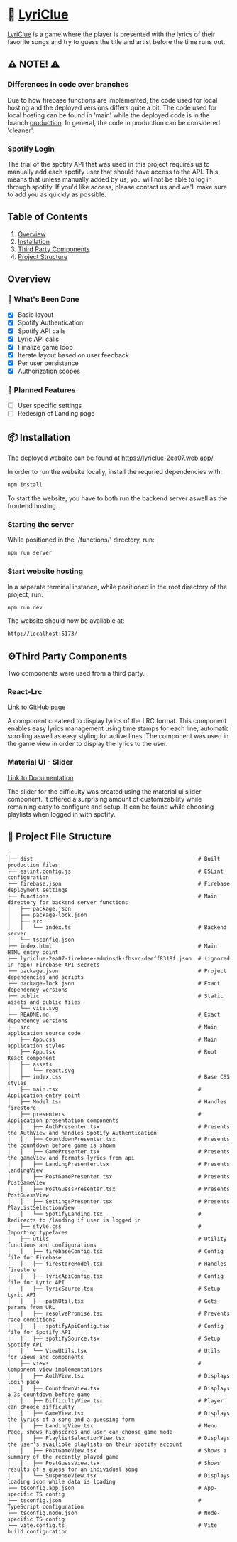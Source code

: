 # 🎵 [LyriClue](https://lyriclue-2ea07.web.app/)

[LyriClue](https://lyriclue-2ea07.web.app/) is a game where the player is presented with the lyrics of their favorite songs and try to guess the title and artist before the time runs out.

## ⚠️ NOTE! ⚠️

### Differences in code over branches

Due to how firebase functions are implemented, the code used for local hosting and the deployed versions differs quite a bit. The code used for local hosting can be found in 'main' while the deployed code is in the branch [production](https://github.com/LyriClue/LyriClue/tree/production). In general, the code in production can be considered 'cleaner'.

### Spotify Login

The trial of the spotify API that was used in this project requires us to manually add each spotify user that should have access to the API. This means that unless manually added by us, you will not be able to log in through spotify. If you'd like access, please contact us and we'll make sure to add you as quickly as possible.

## Table of Contents

1. [Overview](#overview)
2. [Installation](#📦-installation)
3. [Third Party Components](#third-party)
4. [Project Structure](#project-structure)

## Overview

### 🚀 What's Been Done

- [x] Basic layout
- [x] Spotify Authentication
- [x] Spotify API calls
- [x] Lyric API calls
- [x] Finalize game loop
- [x] Iterate layout based on user feedback
- [x] Per user persistance
- [x] Authorization scopes

### 📅 Planned Features

- [ ] User specific settings
- [ ] Redesign of Landing page

## 📦 Installation

The deployed website can be found at https://lyriclue-2ea07.web.app/

In order to run the website locally, install the requried dependencies with:

```bash
npm install
```

To start the website, you have to both run the backend server aswell as the frontend hosting.

### Starting the server

While positioned in the '/functions/' directory, run:

```bash
npm run server
```

### Start website hosting

In a separate terminal instance, while positioned in the root directory of the project, run:

```bash
npm run dev
```

The website should now be available at:

```bash
http://localhost:5173/
```

## ⚙️Third Party Components <a name="third-party"></a>

Two components were used from a third party.

### React-Lrc

[Link to GitHub page](https://github.com/mebtte/react-lrc/tree/74df10e762b12fce1ca54bab27a6d4844be25503)

A component createed to display lyrics of the LRC format. This component enables easy lyrics management using time stamps for each line, automatic scrolling aswell as easy styling for active lines. The component was used in the game view in order to display the lyrics to the user.

### Material UI - Slider

[Link to Documentation](https://mui.com/material-ui/react-slider/)

The slider for the difficulty was created using the material ui slider component. It offered a surprising amount of customizability while remaining easy to configure and setup. It can be found while choosing playlists when logged in with spotify.

## 📁 Project File Structure <a name="project-structure"/>

```plaintext
.
├── dist                                                    # Built production files
├── eslint.config.js                                        # ESLint configuration
├── firebase.json                                           # Firebase deployment settings
├── functions                                               # Main directory for backend server functions
│   ├── package.json
│   ├── package-lock.json
│   ├── src
│   │   └── index.ts                                        # Backend server
│   └── tsconfig.json
├── index.html                                              # Main HTML entry point
├── lyriclue-2ea07-firebase-adminsdk-fbsvc-deeff8318f.json  # (ignored in repo) Firebase API secrets
├── package.json                                            # Project dependencies and scripts
├── package-lock.json                                       # Exact dependency versions
├── public                                                  # Static assets and public files
│   └── vite.svg
├── README.md                                               # Exact dependency versions
├── src                                                     # Main application source code
│   ├── App.css                                             # Main application styles
│   ├── App.tsx                                             # Root React component
│   ├── assets
│   │   └── react.svg
│   ├── index.css                                           # Base CSS styles
│   ├── main.tsx                                            # Application entry point
│   ├── Model.tsx                                           # Handles firestore
│   ├── presenters                                          # Application presentation components
│   │   ├── AuthPresenter.tsx                               # Presents the AuthView and handles Spotify Authentication
│   │   ├── CountdownPresenter.tsx                          # Presents the countdown before game is shown
│   │   ├── GamePresenter.tsx                               # Presents the gameView and formats lyrics from api
│   │   ├── LandingPresenter.tsx                            # Presents landingView
│   │   ├── PostGamePresenter.tsx                           # Presents PostGameView
│   │   ├── PostGuessPresenter.tsx                          # Presents PostGuessView
│   │   ├── SettingsPresenter.tsx                           # Presents PlayListSelectionView
│   │   └── SpotifyLanding.tsx                              # Redirects to /landing if user is logged in
│   ├── style.css                                           # Importing typefaces
│   ├── utils                                               # Utility functions and configurations
│   │   ├── firebaseConfig.tsx                              # Config file for Firebase
│   │   ├── firestoreModel.tsx                              # Handles firestore
│   │   ├── lyricApiConfig.tsx                              # Config file for Lyric API
│   │   ├── lyricSource.tsx                                 # Setup Lyric API
│   │   ├── pathUtil.tsx                                    # Gets params from URL
│   │   ├── resolvePromise.tsx                              # Prevents race conditions
│   │   ├── spotifyApiConfig.tsx                            # Config file for Spotify API
│   │   ├── spotifySource.tsx                               # Setup Spotify API
│   │   └── ViewUtils.tsx                                   # Utils for views and components
│   ├── views                                               # Component view implementations
│   │   ├── AuthView.tsx                                    # Displays login page
│   │   ├── CountdownView.tsx                               # Displays a 3s countdown before game
│   │   ├── DifficultyView.tsx                              # Player can choose difficulty
│   │   ├── GameView.tsx                                    # Displays the lyrics of a song and a guessing form
│   │   ├── LandingView.tsx                                 # Menu Page, shows highscores and user can choose game mode
│   │   ├── PlaylistSelectionView.tsx                       # Displays the user's availible playlists on their spotify account
│   │   ├── PostGameView.tsx                                # Shows a summary of the recently played game
│   │   ├── PostGuessView.tsx                               # Shows results of a guess for an individual song
│   │   └── SuspenseView.tsx                                # Displays loading icon while data is loading
├── tsconfig.app.json                                       # App-specific TS config
├── tsconfig.json                                           # TypeScript configuration
├── tsconfig.node.json                                      # Node-specific TS config
└── vite.config.ts                                          # Vite build configuration
```
